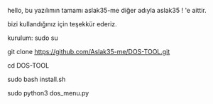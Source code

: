 hello, bu yazılımın tamamı aslak35-me diğer adıyla aslak35 ! 'e aittir.

bizi kullandığınız için teşekkür ederiz.

kurulum:
sudo su

git clone https://github.com/Aslak35-me/DOS-TOOL.git

cd DOS-TOOL

sudo bash install.sh

sudo python3 dos_menu.py

